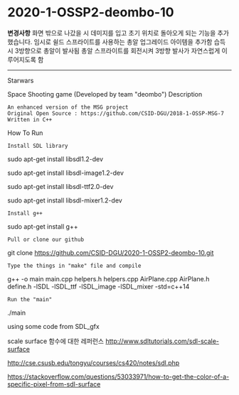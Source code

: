 # 2020-1-OSSP2-deombo-10
************변경사항************
화면 밖으로 나갔을 시 데미지를 입고 초기 위치로 돌아오게 되는 기능을 추가했습니다.
임시로 쉴드 스프라이트를 사용하는 총알 업그레이드 아이템을 추가함 습득 시 3방향으로 총알이 발사됨
총알 스프라이트를 회전시켜 3방향 발사가 자연스럽게 이루어지도록 함 
********************************

Starwars

Space Shooting game (Developed by team "deombo")
Description

    An enhanced version of the MSG project
    Original Open Source : https://github.com/CSID-DGU/2018-1-OSSP-MSG-7
    Written in C++

How To Run

    Install SDL library

sudo apt-get install libsdl1.2-dev

sudo apt-get install libsdl-image1.2-dev

sudo apt-get install libsdl-ttf2.0-dev

sudo apt-get install libsdl-mixer1.2-dev


    Install g++


sudo apt-get install g++

    Pull or clone our github

git clone https://github.com/CSID-DGU/2020-1-OSSP2-deombo-10.git

    Type the things in "make" file and compile

g++ -o main main.cpp helpers.h helpers.cpp AirPlane.cpp AirPlane.h define.h -lSDL -lSDL_ttf -lSDL_image -lSDL_mixer -std=c++14

    Run the "main"

./main

using some code from SDL_gfx


scale surface 함수에 대한 레퍼런스
http://www.sdltutorials.com/sdl-scale-surface

http://cse.csusb.edu/tongyu/courses/cs420/notes/sdl.php

https://stackoverflow.com/questions/53033971/how-to-get-the-color-of-a-specific-pixel-from-sdl-surface

